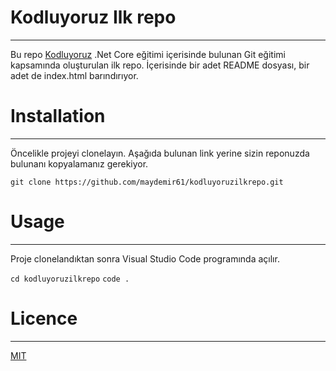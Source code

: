 # Kodluyoruz Ilk repo

---

Bu repo [Kodluyoruz](https://www.kodluyoruz.org/) .Net Core eğitimi içerisinde bulunan Git eğitimi kapsamında oluşturulan ilk repo. İçerisinde bir adet README dosyası, bir adet de index.html barındırıyor.

# Installation

---

Öncelikle projeyi clonelayın. Aşağıda bulunan link yerine sizin reponuzda bulunanı kopyalamanız gerekiyor.

`git clone https://github.com/maydemir61/kodluyoruzilkrepo.git`

# Usage

---

Proje clonelandıktan sonra Visual Studio Code programında açılır.

`cd kodluyoruzilkrepo`
`code .`

# Licence

---

[MIT](https://choosealicense.com/licenses/mit/)

